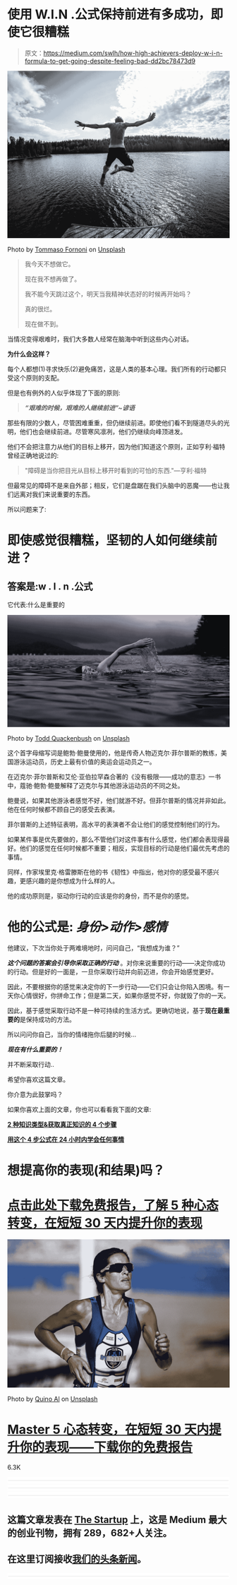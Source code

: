 # 使用 W.I.N .公式保持前进有多成功，即使它很糟糕

> 原文：<https://medium.com/swlh/how-high-achievers-deploy-w-i-n-formula-to-get-going-despite-feeling-bad-dd2bc78473d9>

![](img/985e6f93666eff1053e17cc745149535.png)

Photo by [Tommaso Fornoni](https://unsplash.com/photos/XrzLWellnd0?utm_source=unsplash&utm_medium=referral&utm_content=creditCopyText) on [Unsplash](https://unsplash.com/search/photos/move?utm_source=unsplash&utm_medium=referral&utm_content=creditCopyText)

> 我今天不想做它。
> 
> 现在我不想再做了。
> 
> 我不能今天跳过这个，明天当我精神状态好的时候再开始吗？
> 
> 真的很烂。
> 
> 现在做不到。

当情况变得艰难时，我们大多数人经常在脑海中听到这些内心对话。

**为什么会这样？**

每个人都想(1)寻求快乐(2)避免痛苦，这是人类的基本心理。我们所有的行动都只受这个原则的支配。

但是也有例外的人似乎体现了下面的原则:

> ***“艰难的时候，艰难的人继续前进”~谚语***

那些有限的少数人，尽管困难重重，但仍继续前进。即使他们看不到隧道尽头的光明，他们也会继续前进。尽管寒风凛冽，他们仍继续向峰顶进发。

他们不会把注意力从他们的目标上移开，因为他们知道这个原则，正如亨利·福特曾经正确地说过的:

> "障碍是当你把目光从目标上移开时看到的可怕的东西."—亨利·福特

但最常见的障碍不是来自外部；相反，它们是盘踞在我们头脑中的恶魔——也让我们远离对我们来说重要的东西。

所以问题来了:

# 即使感觉很糟糕，坚韧的人如何继续前进？

## 答案是:**w . I . n .公式**

它代表:什么是重要的

![](img/ec9d9993bee69d6ff38d6037283cc223.png)

Photo by [Todd Quackenbush](https://unsplash.com/@toddquackenbush?utm_source=medium&utm_medium=referral) on [Unsplash](https://unsplash.com?utm_source=medium&utm_medium=referral)

这个首字母缩写词是鲍勃·鲍曼使用的，他是传奇人物迈克尔·菲尔普斯的教练，美国游泳运动员，历史上最有价值的奥运会运动员之一。

在迈克尔·菲尔普斯和艾伦·亚伯拉罕森合著的《没有极限——成功的意志》一书中，蔻驰·鲍勃·鲍曼解释了迈克尔与其他游泳运动员的不同之处。

鲍曼说，如果其他游泳者感觉不好，他们就游不好。但菲尔普斯的情况并非如此。他在任何时候都不顾自己的感受去表演。

菲尔普斯的上述特征表明，高水平的表演者不会让他们的感觉控制他们的行为。

如果某件事是优先要做的，那么不管他们对这件事有什么感觉，他们都会表现得最好。他们的感觉在任何时候都不重要；相反，实现目标的行动是他们最优先考虑的事情。

同样，作家埃里克·格雷滕斯在他的书《韧性》中指出，他对你的感受最不感兴趣，更感兴趣的是你想成为什么样的人。

他的成功原则是，驱动你行动的应该是你的身份，而不是你的感觉。

# 他的公式是: ***身份>动作>感情***

他建议，下次当你处于两难境地时，问问自己，“我想成为谁？”

***这个问题的答案会引导你采取正确的行动*** 。对你来说重要的行动——决定你成功的行动。但是好的一面是，一旦你采取行动并向前迈进，你会开始感觉更好。

因此，不要根据你的感觉来决定你的下一步行动——它们只会让你陷入困境。有一天你心情很好，你拼命工作；但是第二天，如果你感觉不好，你就毁了你的一天。

因此，基于感觉采取行动不是一种可持续的生活方式。更确切地说，基于**现在最重要的**是保持成功的方法。

所以问问你自己，当你的情绪拖你后腿的时候…

***现在有什么重要的！***

并不断采取行动..

希望你喜欢这篇文章。

你介意为此鼓掌吗？

如果你喜欢上面的文章，你也可以看看我下面的文章:

[**2 种知识类型&获取真正知识的 4 个步骤**](/swlh/2-types-of-knowledge-learn-the-best-way-to-gain-real-knowledge-49c644e1ca4a)

[**用这个 4 步公式在 24 小时内学会任何事情**](/@sombathla/4-step-formula-to-learn-anything-in-under-24-hours-c1b23c86227f)

# 想提高你的表现(和结果)吗？

# [点击此处下载免费报告，了解 5 种心态转变，在短短 30 天内提升你的表现](https://sombathla.com/mentalshifts/)

![](img/c90b3a6e57ec4371aaaa6414b0e61f71.png)

Photo by [Quino Al](https://unsplash.com/@quinoal?utm_source=medium&utm_medium=referral) on [Unsplash](https://unsplash.com/?utm_source=medium&utm_medium=referral)

# [Master 5 心态转变，在短短 30 天内提升你的表现——下载你的免费报告](https://sombathla.com/mentalshifts/)

6.3K

![](img/731acf26f5d44fdc58d99a6388fe935d.png)![](img/731acf26f5d44fdc58d99a6388fe935d.png)![](img/731acf26f5d44fdc58d99a6388fe935d.png)

## 这篇文章发表在 [The Startup](https://medium.com/swlh) 上，这是 Medium 最大的创业刊物，拥有 289，682+人关注。

## 在这里订阅接收[我们的头条新闻](http://growthsupply.com/the-startup-newsletter/)。

![](img/731acf26f5d44fdc58d99a6388fe935d.png)